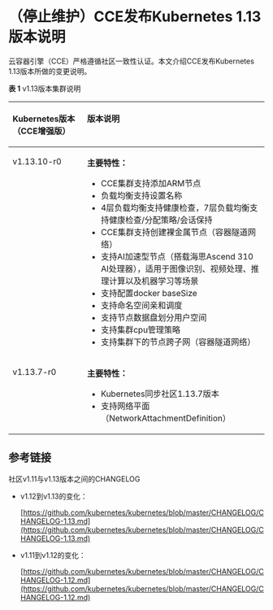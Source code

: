 # （停止维护）CCE发布Kubernetes 1.13版本说明<a name="cce_10_0473"></a>

云容器引擎（CCE）严格遵循社区一致性认证。本文介绍CCE发布Kubernetes 1.13版本所做的变更说明。

**表 1**  v1.13版本集群说明

<a name="zh-cn_topic_0000001088786546_zh-cn_topic_0263124532_zh-cn_topic_0261805758_zh-cn_topic_0205664480_table14450940866"></a>
<table><thead align="left"><tr id="zh-cn_topic_0000001088786546_zh-cn_topic_0263124532_zh-cn_topic_0261805758_zh-cn_topic_0205664480_row145024011618"><th class="cellrowborder" valign="top" width="29.12%" id="mcps1.2.3.1.1"><p id="zh-cn_topic_0000001088786546_zh-cn_topic_0263124532_zh-cn_topic_0261805758_zh-cn_topic_0205664480_p3450154019612"><a name="zh-cn_topic_0000001088786546_zh-cn_topic_0263124532_zh-cn_topic_0261805758_zh-cn_topic_0205664480_p3450154019612"></a><a name="zh-cn_topic_0000001088786546_zh-cn_topic_0263124532_zh-cn_topic_0261805758_zh-cn_topic_0205664480_p3450154019612"></a>Kubernetes版本（CCE增强版）</p>
</th>
<th class="cellrowborder" valign="top" width="70.88%" id="mcps1.2.3.1.2"><p id="zh-cn_topic_0000001088786546_zh-cn_topic_0263124532_zh-cn_topic_0261805758_zh-cn_topic_0205664480_p19450184018614"><a name="zh-cn_topic_0000001088786546_zh-cn_topic_0263124532_zh-cn_topic_0261805758_zh-cn_topic_0205664480_p19450184018614"></a><a name="zh-cn_topic_0000001088786546_zh-cn_topic_0263124532_zh-cn_topic_0261805758_zh-cn_topic_0205664480_p19450184018614"></a>版本说明</p>
</th>
</tr>
</thead>
<tbody><tr id="zh-cn_topic_0000001088786546_zh-cn_topic_0263124532_zh-cn_topic_0261805758_zh-cn_topic_0205664480_row445115408610"><td class="cellrowborder" valign="top" width="29.12%" headers="mcps1.2.3.1.1 "><p id="zh-cn_topic_0000001088786546_zh-cn_topic_0263124532_zh-cn_topic_0261805758_zh-cn_topic_0205664480_p845119408613"><a name="zh-cn_topic_0000001088786546_zh-cn_topic_0263124532_zh-cn_topic_0261805758_zh-cn_topic_0205664480_p845119408613"></a><a name="zh-cn_topic_0000001088786546_zh-cn_topic_0263124532_zh-cn_topic_0261805758_zh-cn_topic_0205664480_p845119408613"></a>v1.13.10-r0</p>
</td>
<td class="cellrowborder" valign="top" width="70.88%" headers="mcps1.2.3.1.2 "><p id="zh-cn_topic_0000001088786546_zh-cn_topic_0263124532_zh-cn_topic_0261805758_zh-cn_topic_0205664480_p84511140467"><a name="zh-cn_topic_0000001088786546_zh-cn_topic_0263124532_zh-cn_topic_0261805758_zh-cn_topic_0205664480_p84511140467"></a><a name="zh-cn_topic_0000001088786546_zh-cn_topic_0263124532_zh-cn_topic_0261805758_zh-cn_topic_0205664480_p84511140467"></a><strong id="zh-cn_topic_0000001088786546_zh-cn_topic_0263124532_zh-cn_topic_0261805758_b1472184316246"><a name="zh-cn_topic_0000001088786546_zh-cn_topic_0263124532_zh-cn_topic_0261805758_b1472184316246"></a><a name="zh-cn_topic_0000001088786546_zh-cn_topic_0263124532_zh-cn_topic_0261805758_b1472184316246"></a>主要特性：</strong></p>
<a name="zh-cn_topic_0000001088786546_zh-cn_topic_0263124532_zh-cn_topic_0261805758_zh-cn_topic_0205664480_ul1745134011611"></a><a name="zh-cn_topic_0000001088786546_zh-cn_topic_0263124532_zh-cn_topic_0261805758_zh-cn_topic_0205664480_ul1745134011611"></a><ul id="zh-cn_topic_0000001088786546_zh-cn_topic_0263124532_zh-cn_topic_0261805758_zh-cn_topic_0205664480_ul1745134011611"><li>CCE集群支持添加ARM节点</li><li>负载均衡支持设置名称</li><li>4层负载均衡支持健康检查，7层负载均衡支持健康检查/分配策略/会话保持</li><li>CCE集群支持创建裸金属节点（容器隧道网络）</li><li>支持AI加速型节点（搭载海思Ascend 310 AI处理器），适用于图像识别、视频处理、推理计算以及机器学习等场景</li><li>支持配置docker baseSize</li><li>支持命名空间亲和调度</li><li>支持节点数据盘划分用户空间</li><li>支持集群cpu管理策略</li><li>支持集群下的节点跨子网（容器隧道网络）</li></ul>
</td>
</tr>
<tr id="zh-cn_topic_0000001088786546_zh-cn_topic_0263124532_zh-cn_topic_0261805758_zh-cn_topic_0205664480_row119478492200"><td class="cellrowborder" valign="top" width="29.12%" headers="mcps1.2.3.1.1 "><p id="zh-cn_topic_0000001088786546_zh-cn_topic_0263124532_zh-cn_topic_0261805758_zh-cn_topic_0205664480_p1994784972010"><a name="zh-cn_topic_0000001088786546_zh-cn_topic_0263124532_zh-cn_topic_0261805758_zh-cn_topic_0205664480_p1994784972010"></a><a name="zh-cn_topic_0000001088786546_zh-cn_topic_0263124532_zh-cn_topic_0261805758_zh-cn_topic_0205664480_p1994784972010"></a>v1.13.7-r0</p>
</td>
<td class="cellrowborder" valign="top" width="70.88%" headers="mcps1.2.3.1.2 "><p id="zh-cn_topic_0000001088786546_zh-cn_topic_0263124532_zh-cn_topic_0261805758_p8619136162417"><a name="zh-cn_topic_0000001088786546_zh-cn_topic_0263124532_zh-cn_topic_0261805758_p8619136162417"></a><a name="zh-cn_topic_0000001088786546_zh-cn_topic_0263124532_zh-cn_topic_0261805758_p8619136162417"></a><strong id="zh-cn_topic_0000001088786546_zh-cn_topic_0263124532_zh-cn_topic_0261805758_b02647401243"><a name="zh-cn_topic_0000001088786546_zh-cn_topic_0263124532_zh-cn_topic_0261805758_b02647401243"></a><a name="zh-cn_topic_0000001088786546_zh-cn_topic_0263124532_zh-cn_topic_0261805758_b02647401243"></a>主要特性：</strong></p>
<a name="zh-cn_topic_0000001088786546_zh-cn_topic_0263124532_zh-cn_topic_0261805758_zh-cn_topic_0205664480_ul770414515210"></a><a name="zh-cn_topic_0000001088786546_zh-cn_topic_0263124532_zh-cn_topic_0261805758_zh-cn_topic_0205664480_ul770414515210"></a><ul id="zh-cn_topic_0000001088786546_zh-cn_topic_0263124532_zh-cn_topic_0261805758_zh-cn_topic_0205664480_ul770414515210"><li>Kubernetes同步社区1.13.7版本</li><li>支持网络平面（NetworkAttachmentDefinition）</li></ul>
</td>
</tr>
</tbody>
</table>

## 参考链接<a name="zh-cn_topic_0000001088786546_zh-cn_topic_0263124532_section2800204810402"></a>

社区v1.11与v1.13版本之间的CHANGELOG

-   v1.12到v1.13的变化：

    [https://github.com/kubernetes/kubernetes/blob/master/CHANGELOG/CHANGELOG-1.13.md](https://github.com/kubernetes/kubernetes/blob/master/CHANGELOG/CHANGELOG-1.13.md)

-   v1.11到v1.12的变化：

    [https://github.com/kubernetes/kubernetes/blob/master/CHANGELOG/CHANGELOG-1.12.md](https://github.com/kubernetes/kubernetes/blob/master/CHANGELOG/CHANGELOG-1.12.md)



